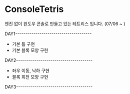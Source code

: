 # ConsoleTetris
엔진 없이 윈도우 콘솔로 만들고 있는 테트리스 입니다. (07/06 ~ )

DAY1--------------------------------------
- 기본 틀 구현
- 기본 블록 모양 구현

DAY2--------------------------------------
- 좌우 이동, 낙하 구현
- 블록 회전 모양 구현

DAY3--------------------------------------
